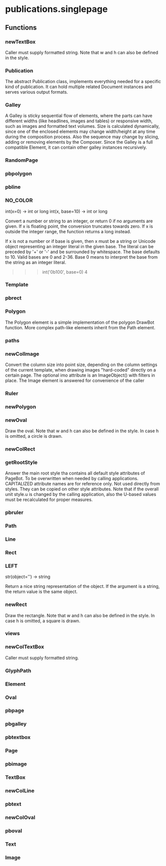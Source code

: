 # publications.singlepage


## Functions

### newTextBox
Caller must supply formatted string. Note that w and h can also be defined in the style.
### Publication
The abstract Publication class, implements everything needed for a specific kind of publication.
It can hold multiple related Document instances and serves various output formats.
### Galley
A Galley is sticky sequential flow of elements, where the parts can have
different widths (like headlines, images and tables) or responsive width, such as images
and formatted text volumes. Size is calculated dynamically, since one of the enclosed
elements may change width/height at any time during the composition process.
Also the sequence may change by slicing, adding or removing elements by the Composer.
Since the Galley is a full compatible Element, it can contain other galley instances
recursively.
### RandomPage
### pbpolygon
### pbline
### NO_COLOR
int(x=0) -> int or long
int(x, base=10) -> int or long

Convert a number or string to an integer, or return 0 if no arguments
are given.  If x is floating point, the conversion truncates towards zero.
If x is outside the integer range, the function returns a long instead.

If x is not a number or if base is given, then x must be a string or
Unicode object representing an integer literal in the given base.  The
literal can be preceded by '+' or '-' and be surrounded by whitespace.
The base defaults to 10.  Valid bases are 0 and 2-36.  Base 0 means to
interpret the base from the string as an integer literal.
>>> int('0b100', base=0)
4
### Template
### pbrect
### Polygon
The Polygon element is a simple implementation of the polygon DrawBot function.
More complex path-like elements inherit from the Path element.
### paths
### newColImage
Convert the column size into point size, depending on the column settings of the 
current template, when drawing images "hard-coded" directly on a certain page.
The optional imo attribute is an ImageObject() with filters in place. 
The Image element is answered for convenience of the caller
### Ruler
### newPolygon
### newOval
Draw the oval. Note that w and h can also be defined in the style. In case h is omitted,
a circle is drawn.
### newColRect
### getRootStyle
Answer the main root style tha contains all default style attributes of PageBot.
To be overwritten when needed by calling applications.
CAPITALIZED attribute names are for reference only. Not used directly from styles.
They can be copied on other style attributes.
Note that if the overall unit style.u is changed by the calling application, also the
U-based values must be recalculated for proper measures.
### pbruler
### Path
### Line
### Rect
### LEFT
str(object='') -> string

Return a nice string representation of the object.
If the argument is a string, the return value is the same object.
### newRect
Draw the rectangle. Note that w and h can also be defined in the style. In case h is omitted,
a square is drawn.
### views
### newColTextBox
Caller must supply formatted string.
### GlyphPath
### Element
### Oval
### pbpage
### pbgalley
### pbtextbox
### Page
### pbimage
### TextBox
### newColLine
### pbtext
### newColOval
### pboval
### Text
### Image
